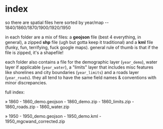 # index
so there are spatial files here sorted by year/map -- 1840/1860/1870/1900/1920/1950

in each folder are a mix of files: a **geojson** file (best 4 everything, in general), a zipped **shp** file (ugh but gotta keep it traditional) and a **kml** file (funky, fun, terrifying, fuck google maps). general rule of thumb is that if the file is zipped, it's a shapefile!

each folder also contains a file for the demographic layer (`year_demo`), water layer if applicable (`year_water`), a "limits" layer that includes misc features like shorelines and city boundaries (`year_limits`) and a roads layer (`year_roads`). they all tend to have the same field names & conventions with minor discrepancies.

full index: 
<!-- » 1840
    - 1840_demo.geojson
    - 1840_demo.kml
    - 1840_demo.zip -->
» 1860
    - 1860_demo.geojson
    - 1860_demo.zip
    - 1860_limits.zip
    - 1860_roads.zip
    - 1860_water.zip 
<!-- » 1870
    - 1870_demo.geojson
    - 1870_demo.kml
    - 1870_demo.zip
» 1900
    - 1900_demo.geojson
    - 1900_demo.kml
    - 1900_demo.zip    
» 1920
    - 1920_demo.geojson
    - 1920_demo.kml
    - 1920_demo.zip -->
» 1950
    - 1950_demo.geojson
    - 1950_demo.kml
    - 1950_mgcwand_corrected.zip        